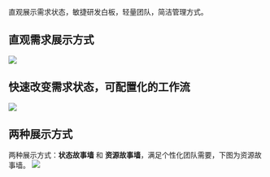 直观展示需求状态，敏捷研发白板，轻量团队，简洁管理方式。

## 直观需求展示方式
![](http://imgcache.tce.fsphere.cn/static/mc.qcloudimg.com/static/img/4df9ee92648a493b89f729fc2bdb4151/image.jpg)

## 快速改变需求状态，可配置化的工作流
![](http://imgcache.tce.fsphere.cn/static/mc.qcloudimg.com/static/img/84bca68776462684c970fb30a180b33a/image.jpg)

## 两种展示方式
两种展示方式：**状态故事墙** 和 **资源故事墙**，满足个性化团队需要，下图为资源故事墙。
![](http://imgcache.tce.fsphere.cn/static/mc.qcloudimg.com/static/img/cabd37bfc3fd8a1c9b7683877e094fbd/image.jpg)
